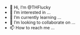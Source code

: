 - 👋 Hi, I’m @THFlucky
- 👀 I’m interested in ...
- 🌱 I’m currently learning ...
- 💞️ I’m looking to collaborate on ...
- 📫 How to reach me ...

<!---
THFlucky/THFlucky is a ✨ special ✨ repository because its `README.md` (this file) appears on your GitHub profile.
You can click the Preview link to take a look at your changes.
--->
